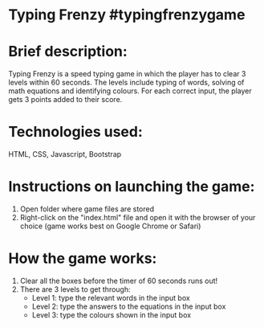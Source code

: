 # Typing Frenzy #typingfrenzygame

# Brief description:
Typing Frenzy is a speed typing game in which the player has to clear 3 levels within 60 seconds. The levels include typing of words, solving of math equations and identifying colours. For each correct input, the player gets 3 points added to their score.

# Technologies used:
HTML, CSS, Javascript, Bootstrap

# Instructions on launching the game:
1. Open folder where game files are stored
2. Right-click on the "index.html" file and open it with the browser of your choice (game works best on Google Chrome or Safari)

# How the game works:
1. Clear all the boxes before the timer of 60 seconds runs out!
2. There are 3 levels to get through:
     - Level 1: type the relevant words in the input box
     - Level 2: type the answers to the equations in the input box
     - Level 3: type the colours shown in the input box
